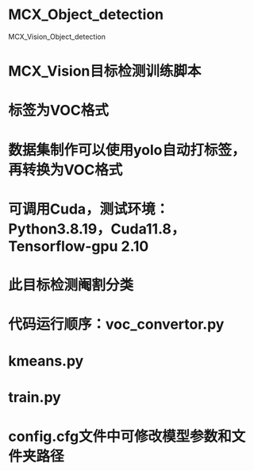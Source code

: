 # MCX_Object_detection
MCX_Vision_Object_detection

# MCX_Vision目标检测训练脚本
# 标签为VOC格式
# 数据集制作可以使用yolo自动打标签，再转换为VOC格式
# 可调用Cuda，测试环境：Python3.8.19，Cuda11.8，Tensorflow-gpu 2.10
# 此目标检测阉割分类

# 代码运行顺序：voc_convertor.py
#              kmeans.py
#              train.py


# config.cfg文件中可修改模型参数和文件夹路径
